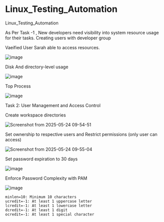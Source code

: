 # Linux_Testing_Automation
Linux_Testing_Automation


As Per Task -1 , New developers need visibility into system resource usage for their tasks.
Creating users with developer group

Vaeified User Sarah able to access resources.

![image](https://github.com/user-attachments/assets/dbb6faf9-e279-4199-9420-cbd7b1a5c184)

Disk And directory-level usage

![image](https://github.com/user-attachments/assets/dfd1de3a-d5d6-43f2-ba97-7184388040e1)

Top Process 


![image](https://github.com/user-attachments/assets/17d6913f-f04a-4731-8f24-6e63a2d90bc6)

Task 2: User Management and Access Control

Create workspace directories

![Screenshot from 2025-05-24 09-54-51](https://github.com/user-attachments/assets/64a123fe-9274-44af-96ab-ce4daa9129d1)


Set ownership to respective users and Restrict permissions (only user can access)

![Screenshot from 2025-05-24 09-55-04](https://github.com/user-attachments/assets/d4f39304-b273-4532-8321-d5fc8e8cf55a)


Set password expiration to 30 days

![image](https://github.com/user-attachments/assets/cf01664d-0fa9-4ca8-8c45-1f9e56065afe)

 
Enforce Password Complexity with PAM

![image](https://github.com/user-attachments/assets/f4da23d3-a1bf-4319-ae56-2c1845259f98)

    minlen=10: Minimum 10 characters    
    ucredit=-1: At least 1 uppercase letter    
    lcredit=-1: At least 1 lowercase letter    
    dcredit=-1: At least 1 digit    
    ocredit=-1: At least 1 special character

